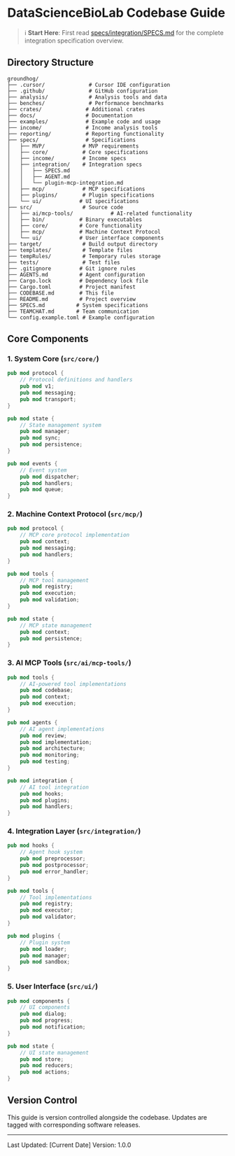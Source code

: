 # DataScienceBioLab Codebase Guide

> ℹ️ **Start Here**: First read [specs/integration/SPECS.md](specs/integration/SPECS.md) for the complete integration specification overview.

## Directory Structure

```
groundhog/
├── .cursor/              # Cursor IDE configuration
├── .github/              # GitHub configuration
├── analysis/             # Analysis tools and data
├── benches/              # Performance benchmarks
├── crates/              # Additional crates
├── docs/                # Documentation
├── examples/            # Example code and usage
├── income/              # Income analysis tools
├── reporting/           # Reporting functionality
├── specs/               # Specifications
│   ├── MVP/            # MVP requirements
│   ├── core/           # Core specifications
│   ├── income/         # Income specs
│   ├── integration/    # Integration specs
│   │   ├── SPECS.md
│   │   ├── AGENT.md
│   │   └── plugin-mcp-integration.md
│   ├── mcp/            # MCP specifications
│   ├── plugins/        # Plugin specifications
│   └── ui/            # UI specifications
├── src/                # Source code
│   ├── ai/mcp-tools/            # AI-related functionality
│   ├── bin/           # Binary executables
│   ├── core/          # Core functionality
│   ├── mcp/           # Machine Context Protocol
│   └── ui/            # User interface components
├── target/             # Build output directory
├── templates/          # Template files
├── tempRules/          # Temporary rules storage
├── tests/              # Test files
├── .gitignore         # Git ignore rules
├── AGENTS.md          # Agent configuration
├── Cargo.lock         # Dependency lock file
├── Cargo.toml         # Project manifest
├── CODEBASE.md        # This file
├── README.md          # Project overview
├── SPECS.md          # System specifications
├── TEAMCHAT.md       # Team communication
└── config.example.toml # Example configuration
```

## Core Components

### 1. System Core (`src/core/`)
```rust
pub mod protocol {
    // Protocol definitions and handlers
    pub mod v1;
    pub mod messaging;
    pub mod transport;
}

pub mod state {
    // State management system
    pub mod manager;
    pub mod sync;
    pub mod persistence;
}

pub mod events {
    // Event system
    pub mod dispatcher;
    pub mod handlers;
    pub mod queue;
}
```

### 2. Machine Context Protocol (`src/mcp/`)
```rust
pub mod protocol {
    // MCP core protocol implementation
    pub mod context;
    pub mod messaging;
    pub mod handlers;
}

pub mod tools {
    // MCP tool management
    pub mod registry;
    pub mod execution;
    pub mod validation;
}

pub mod state {
    // MCP state management
    pub mod context;
    pub mod persistence;
}
```

### 3. AI MCP Tools (`src/ai/mcp-tools/`)
```rust
pub mod tools {
    // AI-powered tool implementations
    pub mod codebase;
    pub mod context;
    pub mod execution;
}

pub mod agents {
    // AI agent implementations
    pub mod review;
    pub mod implementation;
    pub mod architecture;
    pub mod monitoring;
    pub mod testing;
}

pub mod integration {
    // AI tool integration
    pub mod hooks;
    pub mod plugins;
    pub mod handlers;
}
```

### 4. Integration Layer (`src/integration/`)
```rust
pub mod hooks {
    // Agent hook system
    pub mod preprocessor;
    pub mod postprocessor;
    pub mod error_handler;
}

pub mod tools {
    // Tool implementations
    pub mod registry;
    pub mod executor;
    pub mod validator;
}

pub mod plugins {
    // Plugin system
    pub mod loader;
    pub mod manager;
    pub mod sandbox;
}
```

### 5. User Interface (`src/ui/`)
```rust
pub mod components {
    // UI components
    pub mod dialog;
    pub mod progress;
    pub mod notification;
}

pub mod state {
    // UI state management
    pub mod store;
    pub mod reducers;
    pub mod actions;
}
```

## Version Control

This guide is version controlled alongside the codebase.
Updates are tagged with corresponding software releases.

---

Last Updated: [Current Date]
Version: 1.0.0 